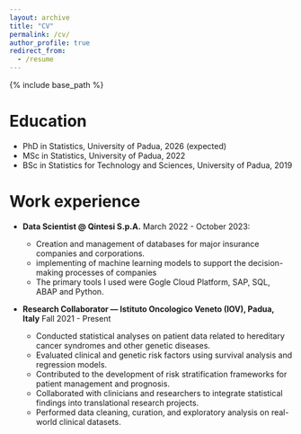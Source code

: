```yaml
---
layout: archive
title: "CV"
permalink: /cv/
author_profile: true
redirect_from:
  - /resume
---
```


{% include base_path %}

Education
======
* PhD in Statistics, University of Padua, 2026 (expected)
* MSc in Statistics, University of Padua, 2022 
* BSc in Statistics for Technology and Sciences, University of Padua, 2019

Work experience
======
* **Data Scientist @ Qintesi S.p.A.** March 2022 - October 2023:
  * Creation and  management of databases for major insurance companies and corporations. 
  * implementing of machine learning models to support the decision-making processes of companies
  * The primary tools I used were Gogle Cloud Platform, SAP, SQL, ABAP and Python.

* **Research Collaborator — Istituto Oncologico Veneto (IOV), Padua, Italy** Fall 2021 - Present
  * Conducted statistical analyses on patient data related to hereditary cancer syndromes and other genetic diseases.
  * Evaluated clinical and genetic risk factors using survival analysis and regression models.
  * Contributed to the development of risk stratification frameworks for patient management and prognosis.
  * Collaborated with clinicians and researchers to integrate statistical findings into translational research projects.
  * Performed data cleaning, curation, and exploratory analysis on real-world clinical datasets.

  
<!--Skills
======
* Skill 1
* Skill 2
  * Sub-skill 2.1
  * Sub-skill 2.2
  * Sub-skill 2.3
* Skill 3

Publications
======
  <ul>{% for post in site.publications reversed %}
    {% include archive-single-cv.html %}
  {% endfor %}</ul>
  
Talks
======
  <ul>{% for post in site.talks reversed %}
    {% include archive-single-talk-cv.html  %}
  {% endfor %}</ul>
  
Teaching
======
  <ul>{% for post in site.teaching reversed %}
    {% include archive-single-cv.html %}
  {% endfor %}</ul>
  
Service and leadership
======
* Currently signed in to 43 different slack teams-->
